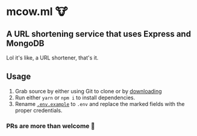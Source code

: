 # mcow.ml 🐮

## A URL shortening service that uses Express and MongoDB

Lol it's like, a URL shortener, that's it.

## Usage
1. Grab source by either using Git to clone or by [downloading](https://github.com/vanajmoorthy/mcow.ml/archive/master.zip)
2. Run either `yarn` or `npm i` to install dependencies.
3. Rename [`.env.example`](https://github.com/vanajmoorthy/mcow.ml/blob/master/.env.example) to `.env` and replace the marked fields with the proper credentials.

### PRs are more than welcome 👋
